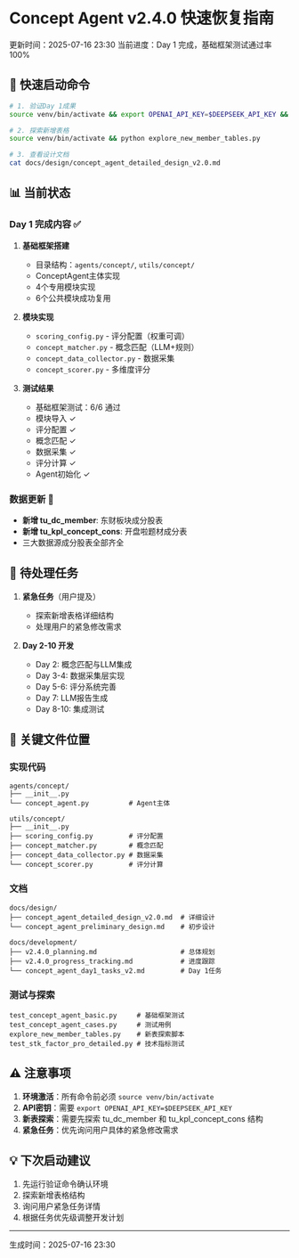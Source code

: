 # Concept Agent v2.4.0 快速恢复指南

更新时间：2025-07-16 23:30
当前进度：Day 1 完成，基础框架测试通过率 100%

## 🚀 快速启动命令

```bash
# 1. 验证Day 1成果
source venv/bin/activate && export OPENAI_API_KEY=$DEEPSEEK_API_KEY && python test_concept_agent_basic.py

# 2. 探索新增表格
source venv/bin/activate && python explore_new_member_tables.py

# 3. 查看设计文档
cat docs/design/concept_agent_detailed_design_v2.0.md
```

## 📊 当前状态

### Day 1 完成内容 ✅
1. **基础框架搭建**
   - 目录结构：`agents/concept/`, `utils/concept/`
   - ConceptAgent主体实现
   - 4个专用模块实现
   - 6个公共模块成功复用

2. **模块实现**
   - `scoring_config.py` - 评分配置（权重可调）
   - `concept_matcher.py` - 概念匹配（LLM+规则）
   - `concept_data_collector.py` - 数据采集
   - `concept_scorer.py` - 多维度评分

3. **测试结果**
   - 基础框架测试：6/6 通过
   - 模块导入 ✓
   - 评分配置 ✓
   - 概念匹配 ✓
   - 数据采集 ✓
   - 评分计算 ✓
   - Agent初始化 ✓

### 数据更新 🎉
- **新增 tu_dc_member**: 东财板块成分股表
- **新增 tu_kpl_concept_cons**: 开盘啦题材成分表
- 三大数据源成分股表全部齐全

## 🔧 待处理任务

1. **紧急任务**（用户提及）
   - 探索新增表格详细结构
   - 处理用户的紧急修改需求

2. **Day 2-10 开发**
   - Day 2: 概念匹配与LLM集成
   - Day 3-4: 数据采集层实现
   - Day 5-6: 评分系统完善
   - Day 7: LLM报告生成
   - Day 8-10: 集成测试

## 📁 关键文件位置

### 实现代码
```
agents/concept/
├── __init__.py
└── concept_agent.py          # Agent主体

utils/concept/
├── __init__.py
├── scoring_config.py         # 评分配置
├── concept_matcher.py        # 概念匹配
├── concept_data_collector.py # 数据采集
└── concept_scorer.py         # 评分计算
```

### 文档
```
docs/design/
├── concept_agent_detailed_design_v2.0.md  # 详细设计
└── concept_agent_preliminary_design.md    # 初步设计

docs/development/
├── v2.4.0_planning.md                     # 总体规划
├── v2.4.0_progress_tracking.md            # 进度跟踪
└── concept_agent_day1_tasks_v2.md         # Day 1任务
```

### 测试与探索
```
test_concept_agent_basic.py     # 基础框架测试
test_concept_agent_cases.py     # 测试用例
explore_new_member_tables.py    # 新表探索脚本
test_stk_factor_pro_detailed.py # 技术指标测试
```

## ⚠️ 注意事项

1. **环境激活**：所有命令前必须 `source venv/bin/activate`
2. **API密钥**：需要 `export OPENAI_API_KEY=$DEEPSEEK_API_KEY`
3. **新表探索**：需要先探索 tu_dc_member 和 tu_kpl_concept_cons 结构
4. **紧急任务**：优先询问用户具体的紧急修改需求

## 💡 下次启动建议

1. 先运行验证命令确认环境
2. 探索新增表格结构
3. 询问用户紧急任务详情
4. 根据任务优先级调整开发计划

---
生成时间：2025-07-16 23:30